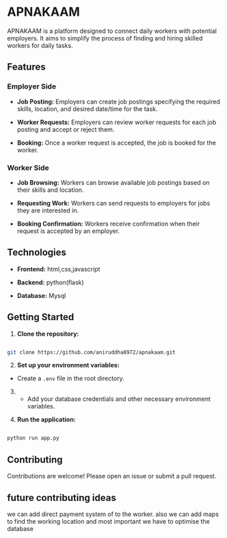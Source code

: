 # APNAKAAM

APNAKAAM is a platform designed to connect daily workers with potential employers. It aims to simplify the process of finding and hiring skilled workers for daily tasks.

## Features

### Employer Side

* **Job Posting:** Employers can create job postings specifying the required skills, location, and desired date/time for the task.

* **Worker Requests:** Employers can review worker requests for each job posting and accept or reject them.

* **Booking:** Once a worker request is accepted, the job is booked for the worker.

### Worker Side

* **Job Browsing:** Workers can browse available job postings based on their skills and location.

* **Requesting Work:** Workers can send requests to employers for jobs they are interested in.

* **Booking Confirmation:** Workers receive confirmation when their request is accepted by an employer.

## Technologies

* **Frontend:** html,css,javascript

* **Backend:** python(flask)
* **Database:** Mysql

## Getting Started

1. **Clone the repository:**

```bash

git clone https://github.com/aniruddha8972/apnakaam.git

```

2. **Set up your environment variables:**

* Create a `.env` file in the root directory.

3. * Add your database credentials and other necessary environment variables.

4. **Run the application:**

```bash

python run app.py

```

## Contributing

Contributions are welcome! Please open an issue or submit a pull request.

## future contributing ideas

we can add direct payment system of to the worker. also we can add maps to find the working location and most important we have to optimise the database
